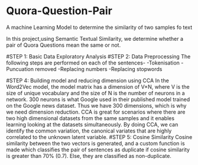 # Quora-Question-Pair
A machine Learning Model to determine the similarity of two samples fo text

In this project,using Semantic Textual Similarity, we determine whether a pair of Quora Questions mean the same or not.

#STEP 1: Basic Data Exploratory Analysis
#STEP 2: Data Preprocessing
The following steps are performed on each of the sentences-
-Tokenisation
-Puncuation removed
-Replacing numbers
-Replacing stopwords

#STEP 4: Building model and reducing dimension using CCA
In the Word2Vec model, the model matrix has a dimension of V×N, where V is the size of unique vocabulary and the size of N is the number of neurons in a network. 300 neurons is what Google used in their published model trained on the Google news dataset. Thus we have 300 dimensions, which is why we need dimension reduction. CCA is great for scenarios where there are two high dimensional datasets from the same samples and it enables learning looking at the datasets simultaneously. By doing CCA, we can identify the common variation, the canonical variates that are highly correlated to the unknown latent variable.
#STEP 5: Cosine Similarity
Cosine similarity between the two vectors is generated, and a custom function is made which classifies the pair of sentences as duplicate if cosine similarity is greater than 70% (0.7). Else, they are classified as non-duplicate.





